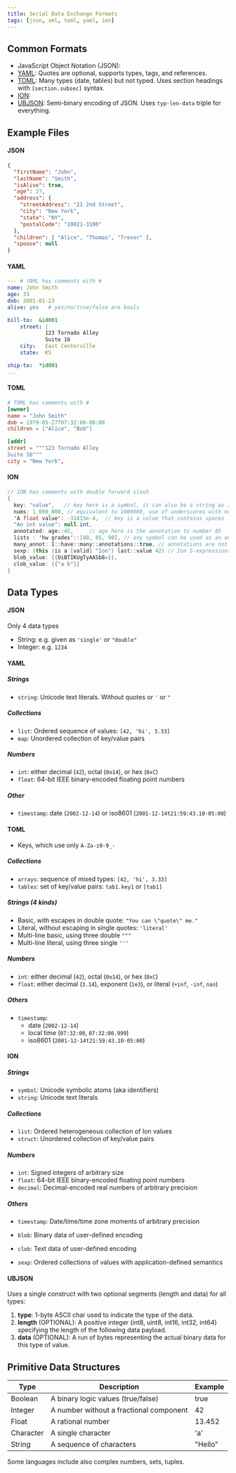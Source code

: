 ```yaml
---
title: Serial Data Exchange Formats
tags: [json, xml, toml, yaml, ion]
---
```




## Common Formats
* JavaScript Object Notation (JSON): 
* [YAML](http://yaml.org/): Quotes are optional, supports types, tags, and references.
* [TOML](https://toml.io/en/): Many types (date, tables) but not typed. Uses section headings with `[section.subsec]` syntax.
* [ION](https://amzn.github.io/ion-docs/docs/spec.html): 
* [UBJSON](https://ubjson.org/): Semi-binary encoding of JSON. Uses `typ-len-data` triple for everything.


## Example Files

<div class="tabbox" markdown>

#### JSON

```json
{
  "firstName": "John",
  "lastName": "Smith",
  "isAlive": true,
  "age": 27,
  "address": {
    "streetAddress": "21 2nd Street",
    "city": "New York",
    "state": "NY",
    "postalCode": "10021-3100"
  },
  "children": [ "Alice", "Thomas", "Trevor" ],
  "spouse": null
}
```

#### YAML
```yaml
--- # YAML has comments with #
name: John Smith
age: 33
dob: 2001-01-23
alive: yes   # yes/no/true/false are bools

bill-to:  &id001
    street: |
            123 Tornado Alley
            Suite 16
    city:   East Centerville
    state:  KS

ship-to:  *id001
...
```

#### TOML
```toml
# TOML has comments with #
[owner]
name = "John Smith"
dob = 1979-05-27T07:32:00-08:00
children = ["Alice", "Bob"]

[addr]
street = """123 Tornado Alley
Suite 16"""
city = "New York",
```


#### ION

```java
// ION has comments with double forward slash 
{
  key: "value",   // key here is a symbol, it can also be a string as in JSON
  nums: 1_000_000, // equivalent to 1000000, use of underscores with numbers is more readable
  'A float value': -31415e-4,  // key is a value that contains spaces 
  "An int value": null.int,
  annotated: age::45,     // age here is the annotation to number 45
  lists : 'hw grades'::[80, 85, 90], // any symbol can be used as an annotation 
  many_annot: I::have::many::annotations::true, // annotations are not nested, but rather, a list of annotations
  sexp: (this (is a [valid] "Ion") last::value 42) // Ion S-expressions, 
  blob_value: {{OiBTIKUgTyAASb8=}},
  clob_value: {{"a b"}}
}
```



</div>



## Data Types

<div class="tabbox" markdown>

#### JSON
Only 4 data types

* String: e.g. given as `'single'` or `"double"` 
* Integer: e.g. `1234`


#### YAML

##### Strings
* `string`: Unicode text literals. Without quotes or `'` or `"`

##### Collections
* `list`: Ordered sequence of values:  `[42, 'hi', 3.33]`
* `map`: Unordered collection of key/value pairs

##### Numbers
* `int`: either decimal (`42`), octal (`0o14`), or hex (`0xC`)
* `float`: 64-bit IEEE binary-encoded floating point numbers

##### Other
* `timestamp`: date (`2002-12-14`) or iso8601 (`2001-12-14t21:59:43.10-05:00`)



#### TOML

* Keys, which use only `A-Za-z0-9_-`

##### Collections
* `arrays`: sequence of mixed types: `[42, 'hi', 3.33]`
* `tables`: set of key/value pairs: `tab1.key1` or `[tab1]
`

##### Strings (4 kinds)
* Basic, with escapes in double quote: `"You can \"quote\" me."`
* Literal, without escaping in single quotes: `'literal'`
* Multi-line basic, using three double `"""`
* Multi-line literal, using three single `'''`

##### Numbers
* `int`: either decimal (`42`), octal (`0o14`), or hex (`0xC`)
* `float`: either decimal (`3.14`), exponent (`1e3`), or literal (`+inf`, `-inf`, `nan`)

##### Others
* `timestamp`: 
  * date (`2002-12-14`) 
  * local time (`07:32:00`, `07:32:00.999`)
  * iso8601 (`2001-12-14t21:59:43.10-05:00`)

#### ION

##### Strings
* `symbol`: Unicode symbolic atoms (aka identifiers)
* `string`: Unicode text literals

##### Collections
* `list`: Ordered heterogeneous collection of Ion values
* `struct`: Unordered collection of key/value pairs

##### Numbers
* `int`: Signed integers of arbitrary size
* `float`: 64-bit IEEE binary-encoded floating point numbers
* `decimal`: Decimal-encoded real numbers of arbitrary precision

##### Others
* `timestamp`: Date/time/time zone moments of arbitrary precision

* `blob`: Binary data of user-defined encoding
* `clob`: Text data of user-defined encoding
* `sexp`: Ordered collections of values with application-defined semantics


#### UBJSON
Uses a single construct with two optional segments (length and data) for all types:
1. **type**: 1-byte ASCII char used to indicate the type of the data.
2. **length** (OPTIONAL): A positive integer (int8, uint8, int16, int32, int64) specifying the length of the following data payload.
3. **data** (OPTIONAL): A run of bytes representing the actual binary data for this type of value.

</div>

## Primitive Data Structures

| Type    | Description | Example |
|---------|------------------|---------|
| Boolean | A binary logic values (true/false)  | true |
| Integer | A number without a fractional component | 42 |
| Float   | A rational number | 13.452 |
| Character | A single character | 'a' |
| String  | A sequence of characters | "Hello" |

Some languages include also complex numbers, sets, tuples.

